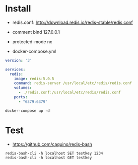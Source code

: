 # Install

- redis.conf: http://download.redis.io/redis-stable/redis.conf
- comment bind 127.0.0.1
- protected-mode no

- docker-compose.yml
```yml
version: '3'

services:
  redis:
    image: redis:5.0.5
    command: redis-server /usr/local/etc/redis/redis.conf
    volumes:
      - ./redis.conf:/usr/local/etc/redis/redis.conf
    ports:
      - "6379:6379"
```

```shell
docker-compose up -d
```

# Test
- https://github.com/caquino/redis-bash
```shell
redis-bash-cli -h localhost SET testkey 1234
redis-bash-cli -h localhost GET testkey
```
